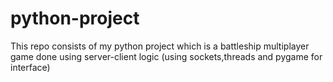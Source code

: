 # python-project
This repo consists of my python project which is a battleship multiplayer game done using server-client logic (using sockets,threads and pygame for interface)
